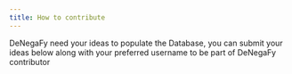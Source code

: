 ```yaml
---
title: How to contribute
---
```


DeNegaFy need your ideas to populate the Database, you can submit your ideas below along with your preferred username to be part of DeNegaFy contributor

